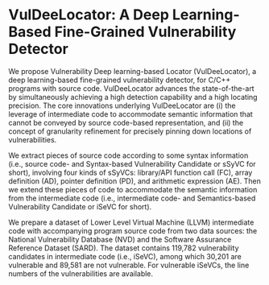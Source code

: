# VulDeeLocator: A Deep Learning-Based Fine-Grained Vulnerability Detector


We propose Vulnerability Deep learning-based Locator (VulDeeLocator), a deep learning-based fine-grained vulnerability detector, for C/C++ programs with source code. VulDeeLocator advances the state-of-the-art by simultaneously achieving a high detection capability and a high locating precision. The core innovations underlying VulDeeLocator are (i) the leverage of intermediate code to accommodate semantic information that cannot be conveyed by source code-based representation, and (ii) the concept of granularity refinement for precisely pinning down locations of vulnerabilities.

We extract pieces of source code according to some syntax information (i.e., source code- and Syntax-based Vulnerability Candidate or sSyVC for short), involving four kinds of sSyVCs: library/API function call (FC), array definition (AD), pointer definition (PD), and arithmetic expression (AE). Then we extend these pieces of code to accommodate the semantic information from the intermediate code (i.e., intermediate code- and Semantics-based Vulnerability Candidate or iSeVC for short).

We prepare a dataset of Lower Level Virtual Machine (LLVM) intermediate code with accompanying program source code from two data sources: the National Vulnerability Database (NVD) and the Software Assurance Reference Dataset (SARD). The dataset contains 119,782 vulnerability candidates in intermediate code (i.e., iSeVC), among which 30,201 are vulnerable and 89,581 are not vulnerable. For vulnerable iSeVCs, the line numbers of the vulnerabilities are available.
